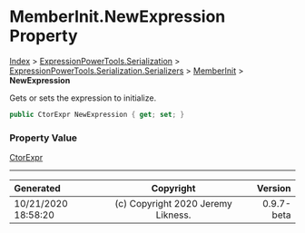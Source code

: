 ﻿# MemberInit.NewExpression Property

[Index](../index.md) > [ExpressionPowerTools.Serialization](ExpressionPowerTools.Serialization.a.md) > [ExpressionPowerTools.Serialization.Serializers](ExpressionPowerTools.Serialization.Serializers.n.md) > [MemberInit](ExpressionPowerTools.Serialization.Serializers.MemberInit.cs.md) > **NewExpression**

Gets or sets the expression to initialize.

```csharp
public CtorExpr NewExpression { get; set; }
```

### Property Value

 [CtorExpr](ExpressionPowerTools.Serialization.Serializers.CtorExpr.cs.md) 


---

| Generated | Copyright | Version |
| :-- | :-: | --: |
| 10/21/2020 18:58:20 | (c) Copyright 2020 Jeremy Likness. | 0.9.7-beta |
